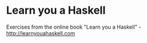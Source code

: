 Learn you a Haskell
===================

Exercises from the online book "Learn you a Haskell" - http://learnyouahaskell.com
